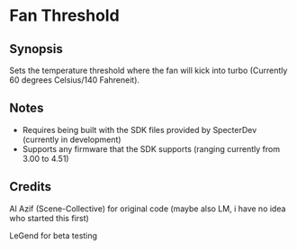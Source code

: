 Fan Threshold
===

## Synopsis
Sets the temperature threshold where the fan will kick into turbo (Currently 60 degrees Celsius/140 Fahreneit).

## Notes
- Requires being built with the SDK files provided by SpecterDev (currently in development)
- Supports any firmware that the SDK supports (ranging currently from 3.00 to 4.51)

## Credits
Al Azif (Scene-Collective) for original code (maybe also LM, i have no idea who started this first)

LeGend for beta testing
